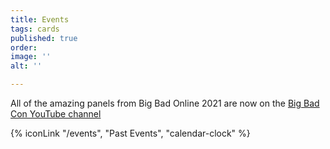 ```yaml
---
title: Events
tags: cards
published: true
order: 
image: ''
alt: ''

---
```

All of the amazing panels from Big Bad Online 2021 are now on the [Big Bad Con YouTube channel](https://www.youtube.com/channel/UCZTZeTM1WamDePxRpEMCftw)

{% iconLink "/events", "Past Events", "calendar-clock" %}
